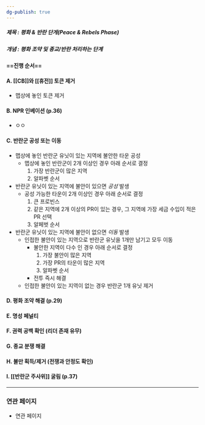 ```yaml
---
dg-publish: true
---
```

##### 제목 : 평화 & 반란 단게(Peace & Rebels Phase)
##### 개념 :  평화 조약 및 종교/반란 처리하는 단계

#### ==진행 순서==

#### A. [[CB]]와 [[휴전]] 토큰 제거 
- 맵상에 놓인 토큰 제거

#### B. NPR 인베이션 (p.36)
- ㅇㅇ

#### C. 반란군 공성 또는 이동
- 맵상에 놓인 반란군 유닛이 있는 지역에 불안한 타운 공성
  - 맵상에 놓인 반란군이 2개 이상인 경우 아래 순서로 결정
     1. 가장 반란군이 많은 지역
     2. 알파벳 순서
- 반란군 유닛이 있는 지역에 불안이 있으면 *공성* 발생
  - 공성 가능한 타운이 2개 이상인 경우 아래 순서로 결정
    1. 큰 프로빈스
    2. 같은 지역에 2개 이상의 PR이 있는 경우, 그 지역에 가장 세금 수입이 적은 PR 선택
    3. 알페벗 순서
- 반란군 유닛이 있는 지역에 불안이 없으면 *이동* 발생
  - 인접한 불안이 있는 지역으로 반란군 유닛을 1개만 남기고 모두 이동
    - 불안한 지역이 다수 인 경우 아래 순서로 결정
        1. 가장 불안이 많은 지역
        2. 가장 PR의 타운이 많은 지역
        3. 알파벳 순서
    - 전투 즉시 해결
  - 인접한 불안이 있는 지역이 없는 경우 반란군 1개 유닛 제거

#### D. 평화 조약 해결 (p.29)

#### E. 명성 페널티

#### F. 권력 공백 확인 (리더 존재 유무)

#### G. 종교 분쟁 해결

#### H. 불만 획득/제거 (전쟁과 안정도 확인)

#### I. [[반란군 주사위]] 굴림 (p.37)

--- 
### 연관 페이지
- 연관 페이지